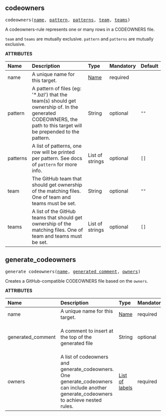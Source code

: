 <!-- Generated with Stardoc: http://skydoc.bazel.build -->



<a id="codeowners"></a>

## codeowners

<pre>
codeowners(<a href="#codeowners-name">name</a>, <a href="#codeowners-pattern">pattern</a>, <a href="#codeowners-patterns">patterns</a>, <a href="#codeowners-team">team</a>, <a href="#codeowners-teams">teams</a>)
</pre>

A codeowners-rule represents one or many rows in a CODEOWNERS file.

`team` and `teams` are mutually exclusive.
`pattern` and `patterns` are mutually exclusive.

**ATTRIBUTES**


| Name  | Description | Type | Mandatory | Default |
| :------------- | :------------- | :------------- | :------------- | :------------- |
| <a id="codeowners-name"></a>name |  A unique name for this target.   | <a href="https://bazel.build/concepts/labels#target-names">Name</a> | required |  |
| <a id="codeowners-pattern"></a>pattern |  A pattern of files (eg: '*.bzl') that the team(s) should get ownership of. In the generated CODEOWNERS, the path to this target will be prepended to the pattern.   | String | optional |  `""`  |
| <a id="codeowners-patterns"></a>patterns |  A list of patterns, one row will be printed per pattern. See docs of `pattern` for more info.   | List of strings | optional |  `[]`  |
| <a id="codeowners-team"></a>team |  The GitHub team that should get ownership of the matching files. One of team and teams must be set.   | String | optional |  `""`  |
| <a id="codeowners-teams"></a>teams |  A list of the GitHub teams that should get ownership of the matching files. One of team and teams must be set.   | List of strings | optional |  `[]`  |


<a id="generate_codeowners"></a>

## generate_codeowners

<pre>
generate_codeowners(<a href="#generate_codeowners-name">name</a>, <a href="#generate_codeowners-generated_comment">generated_comment</a>, <a href="#generate_codeowners-owners">owners</a>)
</pre>

Creates a GitHub-compatible CODEOWNERS file based on the `owners`.

**ATTRIBUTES**


| Name  | Description | Type | Mandatory | Default |
| :------------- | :------------- | :------------- | :------------- | :------------- |
| <a id="generate_codeowners-name"></a>name |  A unique name for this target.   | <a href="https://bazel.build/concepts/labels#target-names">Name</a> | required |  |
| <a id="generate_codeowners-generated_comment"></a>generated_comment |  A comment to insert at the top of the generated file   | String | optional |  `"# This file was generated by rules_codeowners / Bazel. Don't edit it directly"`  |
| <a id="generate_codeowners-owners"></a>owners |  A list of codeowners and generate_codeowners. One generate_codeowners can include another generate_codeowners to achieve nested rules.   | <a href="https://bazel.build/concepts/labels">List of labels</a> | required |  |


